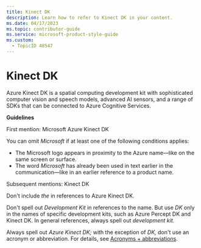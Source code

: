 ```yaml
---
title: Kinect DK
description: Learn how to refer to Kinect DK in your content.
ms.date: 04/17/2023
ms.topic: contributor-guide
ms.service: microsoft-product-style-guide
ms.custom:
  - TopicID 48547
---
```



# Kinect DK

Azure Kinect DK is a spatial computing development kit with sophisticated computer vision and speech models, advanced AI sensors, and a range of SDKs that can be connected to Azure Cognitive Services.

**Guidelines**

First mention: Microsoft Azure Kinect DK

You can omit *Microsoft* if at least one of the following conditions applies:

- The Microsoft logo appears in proximity to the Azure name—like on the same screen or surface.
- The word *Microsoft* has already been used in text earlier in the communication—like in an earlier reference to a product name.

Subsequent mentions: Kinect DK

Don't include *the* in references to Azure Kinect DK.

Don't spell out *Development Kit* in references to the name. But use *DK* only in the names of specific development kits, such as Azure Percept DK and Kinect DK. In general references, always spell out *development kit.*

Always spell out *Azure Kinect DK;* with the exception of *DK,* don't use an acronym or abbreviation. For details, see [Acronyms + abbreviations](~\acronyms-and-abbreviations.md).



